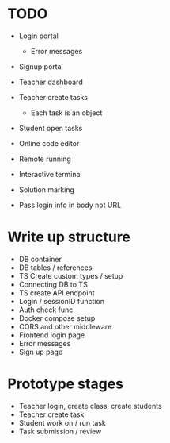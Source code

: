 # TODO
- Login portal
    - Error messages
- Signup portal
- Teacher dashboard
- Teacher create tasks
    - Each task is an object
- Student open tasks
- Online code editor
- Remote running
- Interactive terminal
- Solution marking

- Pass login info in body not URL

# Write up structure
- DB container
- DB tables / references
- TS Create custom types / setup
- Connecting DB to TS
- TS create API endpoint
- Login / sessionID function
- Auth check func
- Docker compose setup
- CORS and other middleware
- Frontend login page
- Error messages
- Sign up page

# Prototype stages
- Teacher login, create class, create students
- Teacher create task
- Student work on / run task
- Task submission / review
